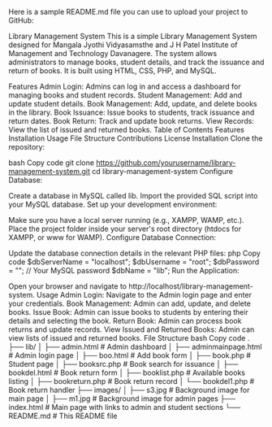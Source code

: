 
Here is a sample README.md file you can use to upload your project to GitHub:

Library Management System
This is a simple Library Management System designed for Mangala Jyothi Vidyasamsthe and J H Patel Institute of Management and Technology Davanagere. The system allows administrators to manage books, student details, and track the issuance and return of books. It is built using HTML, CSS, PHP, and MySQL.

Features
Admin Login: Admins can log in and access a dashboard for managing books and student records.
Student Management: Add and update student details.
Book Management: Add, update, and delete books in the library.
Book Issuance: Issue books to students, track issuance and return dates.
Book Return: Track and update book returns.
View Records: View the list of issued and returned books.
Table of Contents
Features
Installation
Usage
File Structure
Contributions
License
Installation
Clone the repository:

bash
Copy code
git clone https://github.com/yourusername/library-management-system.git
cd library-management-system
Configure Database:

Create a database in MySQL called lib.
Import the provided SQL script into your MySQL database.
Set up your development environment:

Make sure you have a local server running (e.g., XAMPP, WAMP, etc.).
Place the project folder inside your server's root directory (htdocs for XAMPP, or www for WAMP).
Configure Database Connection:

Update the database connection details in the relevant PHP files:
php
Copy code
$dbServerName = "localhost";
$dbUsername = "root";
$dbPassword = ""; // Your MySQL password
$dbName = "lib";
Run the Application:

Open your browser and navigate to http://localhost/library-management-system.
Usage
Admin Login:
Navigate to the Admin login page and enter your credentials.
Book Management:
Admin can add, update, and delete books.
Issue Book:
Admin can issue books to students by entering their details and selecting the book.
Return Book:
Admin can process book returns and update records.
View Issued and Returned Books:
Admin can view lists of issued and returned books.
File Structure
bash
Copy code
.
├── lib/
│   ├── admin.html              # Admin dashboard
│   ├── adminmainpage.html       # Admin login page
│   ├── boo.html                 # Add book form
│   ├── book.php                 # Student page
│   ├── booksrc.php              # Book search for issuance
│   ├── bookdel.html             # Book return form
│   ├── booklist.php             # Available books listing
│   ├── bookreturn.php           # Book return record
│   └── bookdel1.php             # Book return handler
├── images/
│   ├── s3.jpg                   # Background image for main page
│   ├── m1.jpg                   # Background image for admin pages
├── index.html                   # Main page with links to admin and student sections
└── README.md                    # This README file
